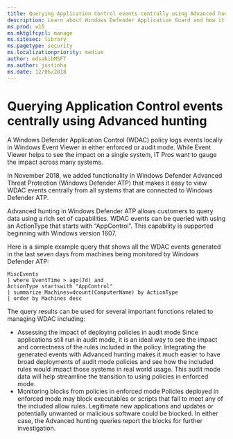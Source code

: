 ```yaml
---
title: Querying Application Control events centrally using Advanced hunting   (Windows 10)
description: Learn about Windows Defender Application Guard and how it helps to combat malicious content and malware out on the Internet.
ms.prod: w10
ms.mktglfcycl: manage
ms.sitesec: library
ms.pagetype: security
ms.localizationpriority: medium
author: mdsakibMSFT
ms.author: justinha
ms.date: 12/06/2018
---
```


# Querying Application Control events centrally using Advanced hunting  

A Windows Defender Application Control (WDAC) policy logs events locally in Windows Event Viewer in either enforced or audit mode. 
While Event Viewer helps to see the impact on a single system, IT Pros want to gauge the impact across many systems. 

In November 2018, we added functionality in Windows Defender Advanced Threat Protection (Windows Defender ATP) that makes it easy to view WDAC events centrally from all systems that are connected to Windows Defender ATP. 

Advanced hunting in Windows Defender ATP allows customers to query data using a rich set of capabilities. WDAC events can be queried with using an ActionType that starts with “AppControl”. 
This capability is supported beginning with Windows version 1607.

Here is a simple example query that shows all the WDAC events generated in the last seven days from machines being monitored by Windows Defender ATP:

```
MiscEvents
| where EventTime > ago(7d) and
ActionType startswith "AppControl"
| summarize Machines=dcount(ComputerName) by ActionType
| order by Machines desc
```

The query results can be used for several important functions related to managing WDAC including:

- Assessing the impact of deploying policies in audit mode 
  Since applications still run in audit mode, it is an ideal way to see the impact and correctness of the rules included in the policy. Integrating the generated events with Advanced hunting makes it much easier to have broad deployments of audit mode policies and see how the included rules would impact those systems in real world usage. This audit mode data will help streamline the transition to using policies in enforced mode.
- Monitoring blocks from policies in enforced mode
  Policies deployed in enforced mode may block executables or scripts that fail to meet any of the included allow rules. Legitimate new applications and updates or potentially unwanted or malicious software could be blocked. In either case, the Advanced hunting queries report the blocks for further investigation. 
